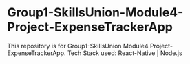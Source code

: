 # Group1-SkillsUnion-Module4-Project-ExpenseTrackerApp

This repository is for Group1-SkillsUnion Module4 Project-ExpenseTrackerApp. 
Tech Stack used: React-Native | Node.js
